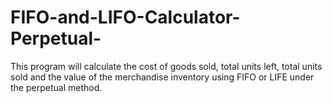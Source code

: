 # FIFO-and-LIFO-Calculator-Perpetual-
This program will calculate the cost of goods sold, total units left, total units sold and the value of the merchandise inventory using FIFO or LIFE under the perpetual method.
